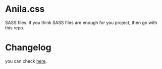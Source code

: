 # Anila.css

SASS files. if you think SASS files are enough for you project, then go with this repo.


# Changelog

you can check [here](https://github.com/bravocado/anila/blob/development/CHANGELOG.md).